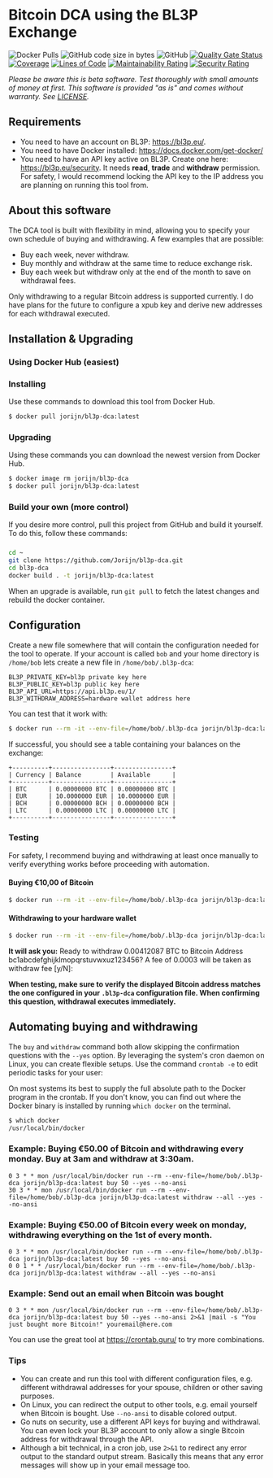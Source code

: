 # Bitcoin DCA using the BL3P Exchange

![Docker Pulls](https://img.shields.io/docker/pulls/jorijn/bl3p-dca)
![GitHub code size in bytes](https://img.shields.io/github/languages/code-size/jorijn/bl3p-dca)
![GitHub](https://img.shields.io/github/license/jorijn/bl3p-dca)
[![Quality Gate Status](https://sonarcloud.io/api/project_badges/measure?project=Jorijn_bl3p-dca&metric=alert_status)](https://sonarcloud.io/dashboard?id=Jorijn_bl3p-dca)
[![Coverage](https://sonarcloud.io/api/project_badges/measure?project=Jorijn_bl3p-dca&metric=coverage)](https://sonarcloud.io/dashboard?id=Jorijn_bl3p-dca)
[![Lines of Code](https://sonarcloud.io/api/project_badges/measure?project=Jorijn_bl3p-dca&metric=ncloc)](https://sonarcloud.io/dashboard?id=Jorijn_bl3p-dca)
[![Maintainability Rating](https://sonarcloud.io/api/project_badges/measure?project=Jorijn_bl3p-dca&metric=sqale_rating)](https://sonarcloud.io/dashboard?id=Jorijn_bl3p-dca)
[![Security Rating](https://sonarcloud.io/api/project_badges/measure?project=Jorijn_bl3p-dca&metric=security_rating)](https://sonarcloud.io/dashboard?id=Jorijn_bl3p-dca)

_Please be aware this is beta software. Test thoroughly with small amounts of money at first. This software is provided "as is" and comes without warranty. See [LICENSE](LICENSE)._

## Requirements
* You need to have an account on BL3P: https://bl3p.eu/.
* You need to have Docker installed: https://docs.docker.com/get-docker/
* You need to have an API key active on BL3P. Create one here: https://bl3p.eu/security. It needs **read**, **trade** and **withdraw** permission. For safety, I would recommend locking the API key to the IP address you are planning on running this tool from.

## About this software
The DCA tool is built with flexibility in mind, allowing you to specify your own schedule of buying and withdrawing. A few examples that are possible:

* Buy each week, never withdraw.
* Buy monthly and withdraw at the same time to reduce exchange risk.
* Buy each week but withdraw only at the end of the month to save on withdrawal fees.

Only withdrawing to a regular Bitcoin address is supported currently. I do have plans for the future to configure a xpub key and derive new addresses for each withdrawal executed.

## Installation & Upgrading

### Using Docker Hub (easiest)

### Installing
Use these commands to download this tool from Docker Hub.

```bash
$ docker pull jorijn/bl3p-dca:latest
```

### Upgrading
Using these commands you can download the newest version from Docker Hub.

```bash
$ docker image rm jorijn/bl3p-dca
$ docker pull jorijn/bl3p-dca:latest
```

### Build your own (more control)
If you desire more control, pull this project from GitHub and build it yourself. To do this, follow these commands:

###
```bash
cd ~
git clone https://github.com/Jorijn/bl3p-dca.git
cd bl3p-dca
docker build . -t jorijn/bl3p-dca:latest
```

When an upgrade is available, run `git pull` to fetch the latest changes and rebuild the docker container. 

## Configuration
Create a new file somewhere that will contain the configuration needed for the tool to operate. If your account is called `bob` and your home directory is `/home/bob` lets create a new file in `/home/bob/.bl3p-dca`:

```
BL3P_PRIVATE_KEY=bl3p private key here
BL3P_PUBLIC_KEY=bl3p public key here
BL3P_API_URL=https://api.bl3p.eu/1/
BL3P_WITHDRAW_ADDRESS=hardware wallet address here
```

You can test that it work with:

```bash
$ docker run --rm -it --env-file=/home/bob/.bl3p-dca jorijn/bl3p-dca:latest balance
```

If successful, you should see a table containing your balances on the exchange:

```$xslt
+----------+----------------+----------------+
| Currency | Balance        | Available      |
+----------+----------------+----------------+
| BTC      | 0.00000000 BTC | 0.00000000 BTC |
| EUR      | 10.0000000 EUR | 10.0000000 EUR |
| BCH      | 0.00000000 BCH | 0.00000000 BCH |
| LTC      | 0.00000000 LTC | 0.00000000 LTC |
+----------+----------------+----------------+
```

### Testing
For safety, I recommend buying and withdrawing at least once manually to verify everything works before proceeding with automation.

#### Buying €10,00 of Bitcoin
```bash
$ docker run --rm -it --env-file=/home/bob/.bl3p-dca jorijn/bl3p-dca:latest buy 10
```

#### Withdrawing to your hardware wallet
```bash
$ docker run --rm -it --env-file=/home/bob/.bl3p-dca jorijn/bl3p-dca:latest withdraw --all
```

**It will ask you:** 
Ready to withdraw 0.00412087 BTC to Bitcoin Address bc1abcdefghijklmopqrstuvwxuz123456? A fee of 0.0003 will be taken as withdraw fee [y/N]:

**When testing, make sure to verify the displayed Bitcoin address matches the one configured in your `.bl3p-dca` configuration file. When confirming this question, withdrawal executes immediately.**

## Automating buying and withdrawing
The `buy` and `withdraw` command both allow skipping the confirmation questions with the `--yes` option. By leveraging the system's cron daemon on Linux, you can create flexible setups. Use the command `crontab -e` to edit periodic tasks for your user:

On most systems its best to supply the full absolute path to the Docker program in the crontab. If you don't know, you can find out where the Docker binary is installed by running `which docker` on the terminal.

```bash
$ which docker
/usr/local/bin/docker
```

### Example: Buying €50.00 of Bitcoin and withdrawing every monday. Buy at 3am and withdraw at 3:30am.
```
0 3 * * mon /usr/local/bin/docker run --rm --env-file=/home/bob/.bl3p-dca jorijn/bl3p-dca:latest buy 50 --yes --no-ansi
30 3 * * mon /usr/local/bin/docker run --rm --env-file=/home/bob/.bl3p-dca jorijn/bl3p-dca:latest withdraw --all --yes --no-ansi
```

### Example: Buying €50.00 of Bitcoin every week on monday, withdrawing everything on the 1st of every month.
```
0 3 * * mon /usr/local/bin/docker run --rm --env-file=/home/bob/.bl3p-dca jorijn/bl3p-dca:latest buy 50 --yes --no-ansi
0 0 1 * * /usr/local/bin/docker run --rm --env-file=/home/bob/.bl3p-dca jorijn/bl3p-dca:latest withdraw --all --yes --no-ansi
```

### Example: Send out an email when Bitcoin was bought
```
0 3 * * mon /usr/local/bin/docker run --rm --env-file=/home/bob/.bl3p-dca jorijn/bl3p-dca:latest buy 50 --yes --no-ansi 2>&1 |mail -s "You just bought more Bitcoin!" youremail@here.com
```

You can use the great tool at https://crontab.guru/ to try more combinations. 

### Tips
* You can create and run this tool with different configuration files, e.g. different withdrawal addresses for your spouse, children or other saving purposes.
* On Linux, you can redirect the output to other tools, e.g. email yourself when Bitcoin is bought. Use `--no-ansi` to disable colored output.
* Go nuts on security, use a different API keys for buying and withdrawal. You can even lock your BL3P account to only allow a single Bitcoin address for withdrawal through the API.
* Although a bit technical, in a cron job, use `2>&1` to redirect any error output to the standard output stream. Basically this means that any error messages will show up in your email message too.
